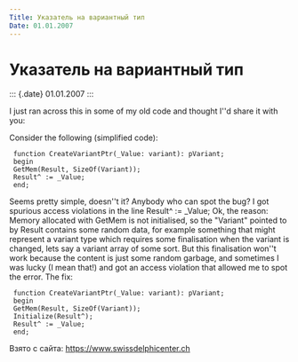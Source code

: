 ```yaml
---
Title: Указатель на вариантный тип
Date: 01.01.2007
---
```



Указатель на вариантный тип
===========================

::: {.date}
01.01.2007
:::

I just ran across this in some of my old code and thought I\'\'d share
it with you:

Consider the following (simplified code):

     function CreateVariantPtr(_Value: variant): pVariant;
     begin
     GetMem(Result, SizeOf(Variant));
     Result^ := _Value;
     end;

Seems pretty simple, doesn\'\'t it? Anybody who can spot the bug? I got
spurious access violations in the line Result\^ := \_Value; Ok, the
reason: Memory allocated with GetMem is not initialised, so the
"Variant" pointed to by Result contains some random data, for example
something that might represent a variant type which requires some
finalisation when the variant is changed, lets say a variant array of
some sort. But this finalisation won\'\'t work because the content is
just some random garbage, and sometimes I was lucky (I mean that!) and
got an access violation that allowed me to spot the error. The fix:

     function CreateVariantPtr(_Value: variant): pVariant;
     begin
     GetMem(Result, SizeOf(Variant));
     Initialize(Result^);
     Result^ := _Value;
     end;

Взято с сайта: <https://www.swissdelphicenter.ch>

 
